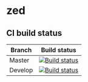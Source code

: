 # zed

## CI build status

Branch  | Build status
------------- | -------------
Master  | [![Build status](https://ci.appveyor.com/api/projects/status/f97yf2stga4472v8/branch/master)](https://ci.appveyor.com/project/ztepsic/zed/branch/master)
Develop  | [![Build status](https://ci.appveyor.com/api/projects/status/f97yf2stga4472v8/branch/develop)](https://ci.appveyor.com/project/ztepsic/zed/branch/develop)
